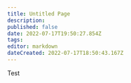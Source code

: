 ```yaml
---
title: Untitled Page
description: 
published: false
date: 2022-07-17T19:50:27.854Z
tags: 
editor: markdown
dateCreated: 2022-07-17T18:50:43.167Z
---
```


Test
